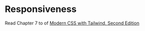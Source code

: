 # Responsiveness

Read Chapter 7 to  of [Modern CSS with Tailwind, Second Edition](https://pragprog.com/titles/tailwind2/modern-css-with-tailwind-second-edition/)